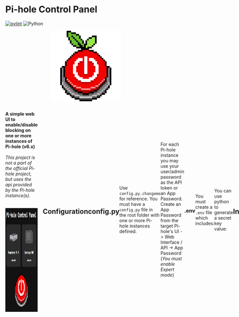 # Pi-hole Control Panel

[![pylint](https://img.shields.io/github/actions/workflow/status/anthonymonforte/pihole-control-panel/pylint.yml?branch=main&label=pylint)](https://github.com/anthonymonforte/pihole-control-panel/actions/workflows/pylint.yml?query=branch%3Amain)
![Python](https://img.shields.io/badge/python-3.12%2B-blue?logo=python)

<p align="center">
  <img src="static/images/pi-panel-logo-off.png" alt="Pi-hole Control Panel" width="220" height="220">
</p>
<div style="display: flex; align-items: center;">
  <div style="flex: 3; padding-right: 1rem;">
    <p>
      <strong>A simple web UI to enable/disable blocking on one or more instances of Pi-hole (v6.x)</strong>
      <br>
      <br>
      <i>This project is not a part of the official Pi-hole project, but uses the api provided by the Pi-hole instance(s).</i>
      <br>
      <br>  
    </p>
    <div style="flex: 1; text-align: right;">
      <img src="static/images/UI.png" alt="Pi-hole Control Panel UI" width="250" height="324">
    </div>
  </div>
<br>

## Configuration

## config.py

Use `config.py.changeme` for reference.  You must have a `config.py` file in the root folder with one or more Pi-hole instances defined.

For each Pi-hole instance you may use your user/admin password as the API token or an App Password.  Create an App Password from the target Pi-hole's UI -> Web Interface / API -> App Password (_You must enable Expert mode_)

### .env

You must create a `.env` file which includes:
```
FLASK_SECRET_KEY=your secret key value
```

You can use python to generate a secret key value:
```bash
python3 -c "import secrets; print(secrets.token_hex(32))"
```

## Installation
You can create and run a Docker image with:
```bash
docker compose up -d --build
```

## License

- **Code**: GPLv3 — see [LICENSE](/LICENSES/LICENSE)
- **Images**: [CC BY-NC 4.0](https://creativecommons.org/licenses/by-nc/4.0/) — see [LICENSES/images.txt](LICENSES/images.txt)

